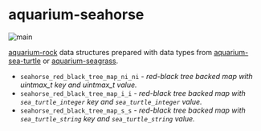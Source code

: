 # aquarium-seahorse

![main](https://github.com/pretore/aquarium-seahorse/actions/workflows/cmake.yml/badge.svg?branch=main)

[aquarium-rock](https://github.com/pretore/aquarium-rock) data structures 
prepared with data types from 
[aquarium-sea-turtle](https://github.com/pretore/aquarium-sea-turtle) or 
[aquarium-seagrass](https://github.com/pretore/aquarium-seagrass).

- ``seahorse_red_black_tree_map_ni_ni`` - _red-black tree backed map with 
  uintmax_t key and uintmax_t value._
- ``seahorse_red_black_tree_map_i_i`` - _red-black tree backed map with 
  ``sea_turtle_integer`` key and ``sea_turtle_integer`` value._
- ``seahorse_red_black_tree_map_s_s`` - _red-black tree backed map with 
  ``sea_turtle_string`` key and ``sea_turtle_string`` value._
